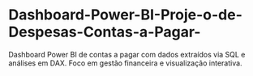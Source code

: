 # Dashboard-Power-BI-Proje-o-de-Despesas-Contas-a-Pagar-
Dashboard Power BI de contas a pagar com dados extraídos via SQL e análises em DAX. Foco em gestão financeira e visualização interativa.
